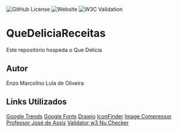 ![GitHub License](https://img.shields.io/github/license/HnriqueAlves/ReadyForLoL)
![Website](https://img.shields.io/website?url=!%5BCTAN%20License%5D(https%3A%2F%2Fimg.shields.io%2Fctan%2Fl%2Fhttp%253A%252F%252F127.0.0.1%253A5500%252Findex.html))
![W3C Validation](https://img.shields.io/w3c-validation/html?targetUrl=!%5BWebsite%5D(https%3A%2F%2Fimg.shields.io%2Fwebsite%3Furl%3D!%255BCTAN%2520License%255D(https%253A%252F%252Fimg.shields.io%252Fctan%252Fl%252Fhttp%25253A%25252F%25252F127.0.0.1%25253A5500%25252Findex.html)))

# QueDeliciaReceitas
Este repositório hospeda o Que Delicia
## Autor
Enzo Marcolino Lula de Oliveira
## Links Utilizados
[Google Trends](https://trends.google.com.br/trends/) 
[Google Fonts](https://fonts.google.com)
[Drawio](https://draw.io)
[IconFinder](https://www.iconfinder.com)
[Image Compressor](https://imagecompressor.com)
[Professor José de Assis](https://joseassis.com.br/index.html)
[Validator w3 Nu Checker](https://validator.w3.org)
